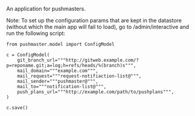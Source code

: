 An application for pushmasters.


Note: To set up the configuration params that are kept in the datastore
(without which the main app will fail to load), go to /admin/interactive
and run the following script:

    from pushmaster.model import ConfigModel

    c = ConfigModel(
        git_branch_url="""http://gitweb.example.com/?p=reponame.git;a=log;h=refs/heads/%(branch)s""",
        mail_domain="""example.com""",
        mail_request="""request-notifiaction-list@""",
        mail_sender="""pushmaster@""",
        mail_to="""notification-list@""",
        push_plans_url="""http://example.com/path/to/pushplans""",
    )

    c.save()
